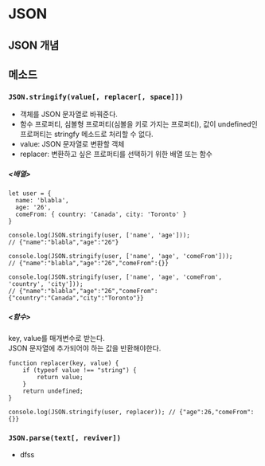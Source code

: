 # JSON

## JSON 개념

## 메소드
### <strong> ```JSON.stringify(value[, replacer[, space]]) ```</strong> 
- 객체를 JSON 문자열로 바꿔준다.
- 함수 프로퍼티, 심볼형 프로퍼티(심볼을 키로 가지는 프로퍼티), 값이 undefined인 프로퍼티는 stringfy 메소드로 처리할 수 없다.
- value: JSON 문자열로 변환할 객체
- replacer: 변환하고 싶은 프로퍼티를 선택하기 위한 배열 또는 함수
##### <배열>
```
let user = {
  name: 'blabla',
  age: '26',
  comeFrom: { country: 'Canada', city: 'Toronto' }
}

console.log(JSON.stringify(user, ['name', 'age'])); 
// {"name":"blabla","age":"26"}

console.log(JSON.stringify(user, ['name', 'age', 'comeFrom'])); 
// {"name":"blabla","age":"26","comeFrom":{}}

console.log(JSON.stringify(user, ['name', 'age', 'comeFrom', 'country', 'city'])); 
// {"name":"blabla","age":"26","comeFrom":{"country":"Canada","city":"Toronto"}}
```
##### <함수> 
<p>
key, value를 매개변수로 받는다. <br>
JSON 문자열에 추가되어야 하는 값을 반환해야한다.
</p>

```
function replacer(key, value) {
    if (typeof value !== "string") {
        return value;
    }
    return undefined;
}

console.log(JSON.stringify(user, replacer)); // {"age":26,"comeFrom":{}}
```
### <strong> ```JSON.parse(text[, reviver]) ```</strong>
- dfss
